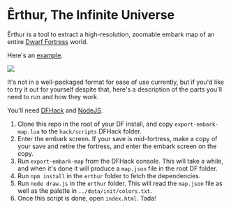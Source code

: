 # Êrthur, The Infinite Universe

Êrthur is a tool to extract a high-resolution, zoomable embark map of an entire
[Dwarf Fortress](https://bay12games.com/dwarves/) world.

Here's an [example](https://nornagon.github.io/erthur/index.html).

[![](https://i.imgur.com/j65UtXg.png)](https://nornagon.github.io/erthur/index.html)

It's not in a well-packaged format for ease of use currently, but if you'd like
to try it out for yourself despite that, here's a description of the parts
you'll need to run and how they work.

You'll need [DFHack](https://docs.dfhack.org/en/stable/) and
[NodeJS](https://nodejs.org/).

1. Clone this repo in the root of your DF install, and copy
   `export-embark-map.lua` to the `hack/scripts` DFHack folder.
2. Enter the embark screen. If your save is mid-fortress, make a copy of your
   save and retire the fortress, and enter the embark screen on the copy.
3. Run `export-embark-map` from the DFHack console. This will take a while, and
   when it's done it will produce a `map.json` file in the root DF folder.
4. Run `npm install` in the `erthur` folder to fetch the dependencies.
5. Run `node draw.js` in the `erthur` folder. This will read the `map.json`
   file as well as the palette in `../data/init/colors.txt`.
6. Once this script is done, open `index.html`. Tada!
